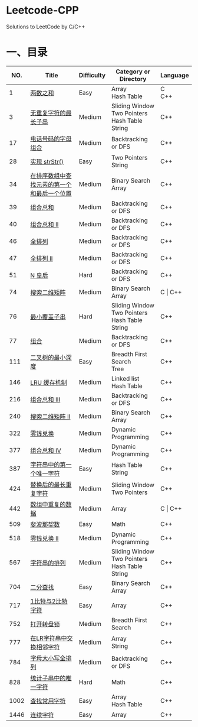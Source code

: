 # Leetcode-CPP
Solutions to LeetCode by C/C++ 

# 一、目录

| NO.  | Title                                                        | Difficulty | Category or Directory                                     | Language |
| ---- | ------------------------------------------------------------ | ---------- | --------------------------------------------------------- | -------- |
| 1    | [两数之和](https://leetcode-cn.com/problems/two-sum/description/) | Easy       | Array<br/>Hash Table                                      | C<br>C++ |
| 3    | [无重复字符的最长子串](https://leetcode-cn.com/problems/longest-substring-without-repeating-characters/description/) | Medium     | Sliding Window<br/>Two Pointers<br/>Hash Table<br/>String | C++      |
| 17   | [电话号码的字母组合](https://leetcode-cn.com/problems/letter-combinations-of-a-phone-number/description/) | Medium     | Backtracking or DFS                                       | C++      |
| 28   | [实现 strStr()](https://leetcode-cn.com/problems/implement-strstr/description/) | Easy       | Two Pointers<br/>String                                   | C++      |
| 34   | [在排序数组中查找元素的第一个和最后一个位置](https://leetcode-cn.com/problems/find-first-and-last-position-of-element-in-sorted-array/description/) | Medium     | Binary Search<br/>Array                                   | C++      |
| 39   | [组合总和](https://leetcode-cn.com/problems/combination-sum/description/) | Medium     | Backtracking or DFS                                       | C++      |
| 40   | [组合总和 II](https://leetcode-cn.com/problems/combination-sum-ii/description/) | Medium     | Backtracking or DFS                                       | C++      |
| 46   | [全排列](https://leetcode-cn.com/problems/permutations/description/) | Medium     | Backtracking or DFS                                       | C++      |
| 47   | [全排列 II](https://leetcode-cn.com/problems/permutations-ii/description/) | Medium     | Backtracking or DFS                                       | C++      |
| 51   | [N 皇后](https://leetcode-cn.com/problems/n-queens/description/) | Hard       | Backtracking or DFS                                       | C++      |
| 74   | [搜索二维矩阵](https://leetcode-cn.com/problems/search-a-2d-matrix/description/) | Medium     | Binary Search<br/>Array                                   | C \| C++ |
| 76   | [最小覆盖子串](https://leetcode-cn.com/problems/minimum-window-substring/description/) | Hard       | Sliding Window<br/>Two Pointers<br/>Hash Table<br/>String | C++      |
| 77   | [组合](https://leetcode-cn.com/problems/combinations/description/) | Medium     | Backtracking or DFS                                       | C++      |
| 111  | [二叉树的最小深度](https://leetcode-cn.com/problems/minimum-depth-of-binary-tree/description/) | Easy       | Breadth First Search<br/>Tree                             | C++      |
| 146  | [LRU 缓存机制](https://leetcode-cn.com/problems/lru-cache/description/) | Medium     | Linked list<br/>Hash Table                                | C++      |
| 216  | [组合总和 III](https://leetcode-cn.com/problems/combination-sum-iii/description/) | Medium     | Backtracking or DFS                                       | C++      |
| 240  | [搜索二维矩阵 II](https://leetcode-cn.com/problems/search-a-2d-matrix-ii/description/) | Medium     | Binary Search<br/>Array                                   | C++      |
| 322  | [零钱兑换](https://leetcode-cn.com/problems/coin-change/description/) | Medium     | Dynamic Programming                                       | C++      |
| 377  | [组合总和 Ⅳ](https://leetcode-cn.com/problems/combination-sum-iv/description/) | Medium     | Dynamic Programming                                       | C++      |
| 387  | [字符串中的第一个唯一字符](https://leetcode-cn.com/problems/first-unique-character-in-a-string/description/) | Easy       | Hash Table<br/>String                                     | C++      |
| 424  | [替换后的最长重复字符](https://leetcode-cn.com/problems/longest-repeating-character-replacement/description/) | Medium     | Sliding Window<br/>Two Pointers                           | C++      |
| 442  | [数组中重复的数据](https://leetcode-cn.com/problems/find-all-duplicates-in-an-array/description/) | Medium     | Array                                                     | C \| C++ |
| 509  | [斐波那契数](https://leetcode-cn.com/problems/fibonacci-number/description/) | Easy       | Math                                                      | C++      |
| 518  | [零钱兑换 II](https://leetcode-cn.com/problems/coin-change-2/description/) | Medium     | Dynamic Programming                                       | C++      |
| 567  | [字符串的排列](https://leetcode-cn.com/problems/permutation-in-string/description/) | Medium     | Sliding Window<br/>Two Pointers<br/>Hash Table<br/>String | C++      |
| 704  | [二分查找](https://leetcode-cn.com/problems/binary-search/description/) | Easy       | Binary Search<br/>Array                                   | C++      |
| 717  | [1比特与2比特字符](https://leetcode-cn.com/problems/1-bit-and-2-bit-characters/description/) | Easy       | Array                                                     | C++      |
| 752  | [打开转盘锁](https://leetcode-cn.com/problems/open-the-lock/description/) | Medium     | Breadth First Search                                      | C++      |
| 777  | [在LR字符串中交换相邻字符](https://leetcode-cn.com/problems/swap-adjacent-in-lr-string/description/) | Medium     | Array<br/>String                                          | C++      |
| 784  | [字母大小写全排列](https://leetcode-cn.com/problems/letter-case-permutation/description/) | Medium     | Backtracking or DFS                                       | C++      |
| 828  | [统计子串中的唯一字符](https://leetcode-cn.com/problems/count-unique-characters-of-all-substrings-of-a-given-string/description/) | Hard       | Math                                                      | C++      |
| 1002 | [查找常用字符](https://leetcode-cn.com/problems/find-common-characters/description/) | Easy       | Array<br/>Hash Table                                      | C++      |
| 1446 | [连续字符](https://leetcode-cn.com/problems/consecutive-characters/description/) | Easy       | Array                                                     | C++      |

